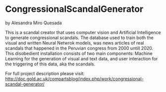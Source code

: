 # CongressionalScandalGenerator
by Alesandra Miro Quesada 

This is a scandal creator that uses computer vision and Artificial Intelligence to generate congressional scandals. 
The database used to train both the visual and written Neural Netwrok models, was news articles of real scandals that happened in the Peruvian congress from 2000 untill 2020.
This disobedient installation consists of two main components: Machine Learning for the generation of visual and text data, and user interaction for the triggering of this data, aka the scandals.

For full project description please visit:
http://doc.gold.ac.uk/compartsblog/index.php/work/congressional-scandal-generator/
